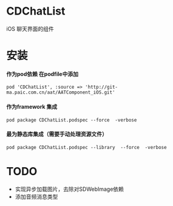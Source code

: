 # CDChatList
iOS 聊天界面的组件

# 安装

####  作为pod依赖 在podfile中添加

```
pod 'CDChatList', :source => 'http://git-ma.paic.com.cn/aat/AATComponent_iOS.git'
```

####  作为framework 集成

```
pod package CDChatList.podspec --force  -verbose
```

####  最为静态库集成（需要手动处理资源文件）

```
pod package CDChatList.podspec --library  --force  -verbose
```

# TODO

- 实现异步加载图片，去除对SDWebImage依赖
- 添加音频消息类型